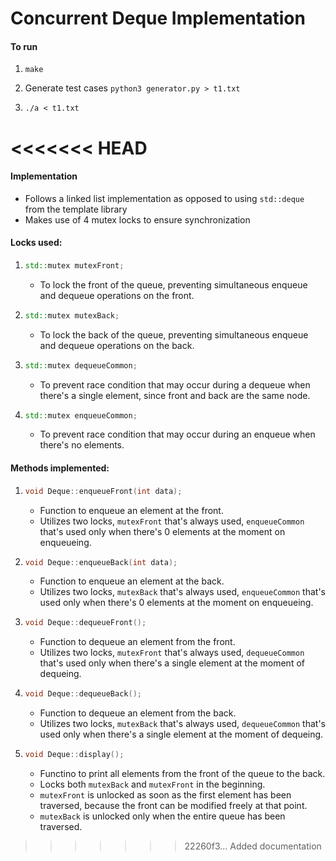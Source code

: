 # Concurrent Deque Implementation
#### To run
1. ``` make ```

2. Generate test cases
``` python3 generator.py > t1.txt ```

3. ``` ./a < t1.txt ```

<<<<<<< HEAD
=======
#### Implementation
- Follows a linked list implementation as opposed to using ```std::deque``` from the template library
- Makes use of 4 mutex locks to ensure synchronization
    
#### Locks used:
1.  ```C++
    std::mutex mutexFront;
    ```
    - To lock the front of the queue, preventing simultaneous enqueue and dequeue operations on the front.

2.  ```C++
    std::mutex mutexBack;
    ```
    - To lock the back of the queue, preventing simultaneous enqueue and dequeue operations on the back.

3.  ```C++
    std::mutex dequeueCommon;
    ```
    - To prevent race condition that may occur during a dequeue when there's a single element,
      since front and back are the same node.

4.  ```C++
    std::mutex enqueueCommon;
    ```
    - To prevent race condition that may occur during an enqueue when there's no elements.

#### Methods implemented:
1.  ```C++
    void Deque::enqueueFront(int data);
    ```
    - Function to enqueue an element at the front.
    - Utilizes two locks, ```mutexFront``` that's always used, ```enqueueCommon``` that's used only when there's 0 elements at the moment on enqueueing.

2.  ```C++
    void Deque::enqueueBack(int data);
    ```
    - Function to enqueue an element at the back.
    - Utilizes two locks, ```mutexBack``` that's always used, ```enqueueCommon``` that's used only when there's 0 elements at the moment on enqueueing.

3.  ```C++
    void Deque::dequeueFront();
    ```
    - Function to dequeue an element from the front.
    - Utilizes two locks, ```mutexFront``` that's always used, ```dequeueCommon``` that's used only when there's a single element at the moment of dequeing.

4.  ```C++
    void Deque::dequeueBack();
    ```
    - Function to dequeue an element from the back.
    - Utilizes two locks, ```mutexBack``` that's always used, ```dequeueCommon``` that's used only when there's a single element at the moment of dequeing.

5.  ```C++
    void Deque::display();
    ```
    - Functino to print all elements from the front of the queue to the back.
    - Locks both ```mutexBack``` and ```mutexFront``` in the beginning.
    - ```mutexFront``` is unlocked as soon as the first element has been traversed, because the front can be modified freely at  that point.
    - ```mutexBack``` is unlocked only when the entire queue has been traversed.
>>>>>>> 22260f3... Added documentation
